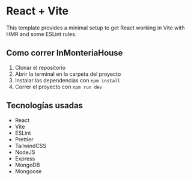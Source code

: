 # React + Vite

This template provides a minimal setup to get React working in Vite with HMR and some ESLint rules.

## Como correr InMonteriaHouse

1. Clonar el repositorio
2. Abrir la terminal en la carpeta del proyecto
3. Instalar las dependencias con `npm install`
4. Correr el proyecto con `npm run dev`

## Tecnologías usadas

- React
- Vite
- ESLint
- Prettier
- TailwindCSS
- NodeJS
- Express
- MongoDB
- Mongoose
